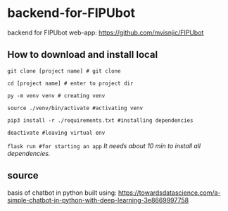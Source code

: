 # backend-for-FIPUbot

backend for FIPUbot web-app: https://github.com/mvisnjic/FIPUbot

## How to download and install local

`git clone [project name] # git clone`

`cd [project name] # enter to project dir`

`py -m venv venv # creating venv`

`source ./venv/bin/activate #activating venv`

`pip3 install -r ./requirements.txt #installing dependencies`

`deactivate #leaving virtual env`

`flask run #for starting an app`
_It needs about 10 min to install all dependencies._

## source

basis of chatbot in python built using: https://towardsdatascience.com/a-simple-chatbot-in-python-with-deep-learning-3e8669997758
